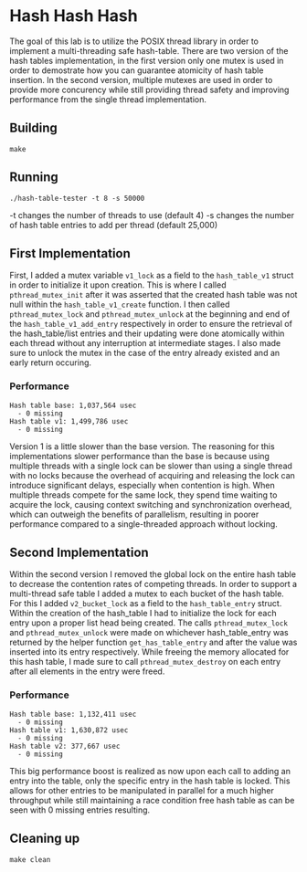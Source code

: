 # Hash Hash Hash

The goal of this lab is to utilize the POSIX thread library in order to implement a multi-threading safe hash-table.
There are two version of the hash tables implementation, in the first version only one mutex is used in order to demostrate
how you can guarantee atomicity of hash table insertion. In the second version, multiple mutexes are used in order to provide
more concurency while still providing thread safety and improving performance from the single thread implementation.

## Building
```shell
make
```

## Running
```shell
./hash-table-tester -t 8 -s 50000
```
-t changes the number of threads to use (default 4)
-s changes the number of hash table entries to add per thread (default 25,000)

## First Implementation

First, I added a mutex variable `v1_lock` as a field to the `hash_table_v1` struct in order to initialize it upon creation. This is where I called 
`pthread_mutex_init` after it was asserted that the created hash table was not null within the `hash_table_v1_create` function. I then called `pthread_mutex_lock` 
and `pthread_mutex_unlock` at the beginning and end of the `hash_table_v1_add_entry` respectively in order to ensure the retrieval of the hash_table/list entries
and their updating were done atomically within each thread without any interruption at intermediate stages. I also made sure to unlock the mutex 
in the case of the entry already existed and an early return occuring.


### Performance
```shell
Hash table base: 1,037,564 usec
  - 0 missing
Hash table v1: 1,499,786 usec
  - 0 missing
```
Version 1 is a little slower than the base version. The reasoning for this implementations slower performance than the base is because using multiple threads with a single lock can be slower than using a single thread with no locks because the overhead of acquiring and releasing the lock can introduce significant delays, especially when contention is high. When multiple threads compete for the same lock, they spend time waiting to acquire the lock, causing context switching and synchronization overhead, which can outweigh the benefits of parallelism, resulting in poorer performance compared to a single-threaded approach without locking.


## Second Implementation

Within the second version I removed the global lock on the entire hash table to decrease the contention rates of competing threads. 
In order to support a multi-thread safe table I added a mutex to each bucket of the hash table. For this I added `v2_bucket_lock`
as a field to the `hash_table_entry` struct. Within the creation of the hash_table I had to initialize the lock for each entry upon
a proper list head being created. The calls `pthread_mutex_lock` and `pthread_mutex_unlock` were made on whichever hash_table_entry was returned by the helper function `get_has_table_entry` and after the value was inserted into its entry respectively. While freeing the memory allocated for this hash table, I made sure to call `pthread_mutex_destroy` on each entry after all elements in the entry were freed. 

### Performance
```shell
Hash table base: 1,132,411 usec
  - 0 missing
Hash table v1: 1,630,872 usec
  - 0 missing
Hash table v2: 377,667 usec
  - 0 missing
```

This big performance boost is realized as now upon each call to adding an entry into the table, only the specific entry in the hash table is locked. This allows for other entries to be manipulated in parallel for a much higher throughput while still maintaining a race condition free hash table as can be seen with 0 missing entries resulting.


## Cleaning up
```shell
make clean
```